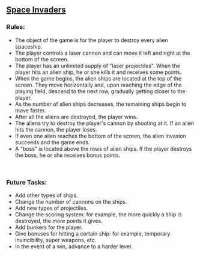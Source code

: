 ## [Space Invaders](https://codegym.cc/projects/games/com.codegym.games.spaceinvaders)

### Rules:
- The object of the game is for the player to destroy every alien spaceship.
- The player controls a laser cannon and can move it left and right at the bottom of the screen.
- The player has an unlimited supply of "laser projectiles". When the player hits an alien ship, he or she kills it and receives some points.
- When the game begins, the alien ships are located at the top of the screen. They move horizontally and, upon reaching the edge of the playing field, descend to the next row, gradually getting closer to the player.
- As the number of alien ships decreases, the remaining ships begin to move faster.
- After all the aliens are destroyed, the player wins.
- The aliens try to destroy the player's cannon by shooting at it. If an alien hits the cannon, the player loses.
- If even one alien reaches the bottom of the screen, the alien invasion succeeds and the game ends.
- A "boss" is located above the rows of alien ships. If the player destroys the boss, he or she receives bonus points.

<br>

### Future Tasks:
- Add other types of ships.
- Change the number of cannons on the ships.
- Add new types of projectiles.
- Change the scoring system: for example, the more quickly a ship is destroyed, the more points it gives.
- Add bunkers for the player.
- Give bonuses for hitting a certain ship: for example, temporary invincibility, super weapons, etc.
- In the event of a win, advance to a harder level.
